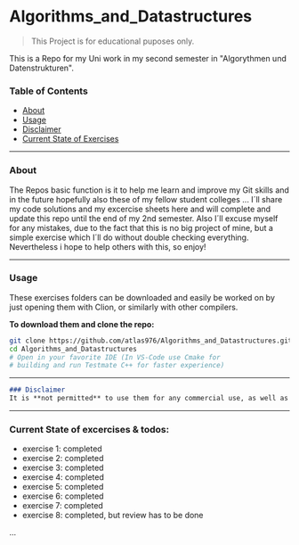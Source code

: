 # Algorithms_and_Datastructures

> This Project is for educational puposes only.

This is a Repo for my Uni work in my second semester in "Algorythmen und Datenstrukturen".

### Table of Contents
- [About](#about)
- [Usage](#usage)
- [Disclaimer](#disclaimer)
- [Current State of Exercises](#current-state-of-excercises--todos)


---

### About
The Repos basic function is it to help me learn and improve my Git skills and in the future hopefully also these of my fellow student colleges ...
I´ll share my code solutions and my excercise sheets here and will complete and update this repo until the end of my 2nd semester.
Also I´ll excuse myself for any mistakes, due to the fact that this is no big project of mine, but a simple exercise which I´ll do without double checking everything.
Nevertheless i hope to help others with this, so enjoy!

---

### Usage
These exercises folders can be downloaded and easily be worked on by just opening them with Clion, or similarly with other compilers.

**To download them and clone the repo:**

```sh
git clone https://github.com/atlas976/Algorithms_and_Datastructures.git
cd Algorithms_and_Datastructures
# Open in your favorite IDE (In VS-Code use Cmake for 
# building and run Testmate C++ for faster experience)
```
---
````markdown
### Disclaimer
It is **not permitted** to use them for any commercial use, as well as it is **not permitted** to sell them in any kind of product. If there are any mistakes or possibilities of improvement, feel free to tell me about!
````

---

### Current State of excercises & todos: 

- exercise 1: completed
- exercise 2: completed
- exercise 3: completed
- exercise 4: completed
- exercise 5: completed
- exercise 6: completed
- exercise 7: completed
- exercise 8: completed, but review has to be done

...
